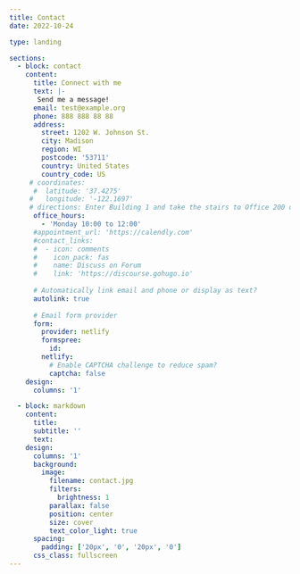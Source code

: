 ```yaml
---
title: Contact
date: 2022-10-24

type: landing

sections:
  - block: contact
    content:
      title: Connect with me
      text: |-
       Send me a message!
      email: test@example.org
      phone: 888 888 88 88
      address:
        street: 1202 W. Johnson St. 
        city: Madison
        region: WI
        postcode: '53711'
        country: United States
        country_code: US
     # coordinates:
      #  latitude: '37.4275'
     #   longitude: '-122.1697'
     # directions: Enter Building 1 and take the stairs to Office 200 on Floor 2
      office_hours:
        - 'Monday 10:00 to 12:00'
      #appointment_url: 'https://calendly.com'
      #contact_links:
      #  - icon: comments
      #    icon_pack: fas
      #    name: Discuss on Forum
      #    link: 'https://discourse.gohugo.io'
    
      # Automatically link email and phone or display as text?
      autolink: true
    
      # Email form provider
      form:
        provider: netlify
        formspree:
          id:
        netlify:
          # Enable CAPTCHA challenge to reduce spam?
          captcha: false
    design:
      columns: '1'

  - block: markdown
    content:
      title:
      subtitle: ''
      text:
    design:
      columns: '1'
      background:
        image: 
          filename: contact.jpg
          filters:
            brightness: 1
          parallax: false
          position: center
          size: cover
          text_color_light: true
      spacing:
        padding: ['20px', '0', '20px', '0']
      css_class: fullscreen
---
```

